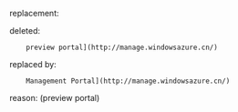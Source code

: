replacement:

deleted:

		preview portal](http://manage.windowsazure.cn/)

replaced by:

		Management Portal](http://manage.windowsazure.cn/)

reason: (preview portal)

